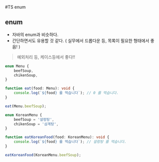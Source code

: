 #TS enum

## enum
- 자바의 enum과 비슷하다.
- 간단하면서도 유용할 것 같다. ( 실무에서 드롭다운 등, 목록이 필요한 형태에서 좋음! )
> 예외처리 등, 케이스등에서 좋다!!

```ts
enum Menu {
    beefSoup,
    chikenSoup,
}

function eat(food: Menu): void {
    console.log(`${food} 를 먹습니다`); // 0 를 먹습니다.
}

eat(Menu.beefSoup);

enum KoreanMenu {
    beefSoup = '설렁탕',
    chikenSoup = '삼계탕',
}

function eatKoreanFood(food: KoreanMenu): void {
    console.log(`${food} 를 먹습니다`); // 설렁탕 를 먹습니다.
}

eatKoreanFood(KoreanMenu.beefSoup);
```

